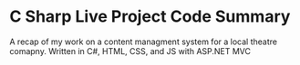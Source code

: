 # C Sharp Live Project Code Summary
 A recap of my work on a content managment system for a local theatre comapny. Written in C#, HTML, CSS, and JS with ASP.NET MVC
